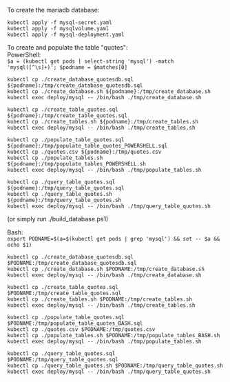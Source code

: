 To create the mariadb database:  

`kubectl apply -f mysql-secret.yaml`  
`kubectl apply -f mysqlvolume.yaml`  
`kubectl apply -f mysql-deployment.yaml`  


To create and populate the table "quotes":  
PowerShell:  
`$a = (kubectl get pods | select-string 'mysql') -match 'mysql([^\s]+)'; $podname = $matches[0]` 

`kubectl cp ./create_database_quotesdb.sql ${podname}:/tmp/create_database_quotesdb.sql`  
`kubectl cp ./create_database.sh ${podname}:/tmp/create_database.sh`  
`kubectl exec deploy/mysql -- /bin/bash ./tmp/create_database.sh`  

`kubectl cp ./create_table_quotes.sql ${podname}:/tmp/create_table_quotes.sql`  
`kubectl cp ./create_tables.sh ${podname}:/tmp/create_tables.sh`  
`kubectl exec deploy/mysql -- /bin/bash ./tmp/create_tables.sh`  

`kubectl cp ./populate_table_quotes.sql ${podname}:/tmp/populate_table_quotes_POWERSHELL.sql`  
`kubectl cp ./quotes.csv ${podname}:/tmp/quotes.csv`  
`kubectl cp ./populate_tables.sh ${podname}:/tmp/populate_tables_POWERSHELL.sh`  
`kubectl exec deploy/mysql -- /bin/bash ./tmp/populate_tables.sh`  

`kubectl cp ./query_table_quotes.sql ${podname}:/tmp/query_table_quotes.sql`  
`kubectl cp ./query_table_quotes.sh ${podname}:/tmp/query_table_quotes.sh`  
`kubectl exec deploy/mysql -- /bin/bash ./tmp/query_table_quotes.sh`  

(or simply run ./build_database.ps1)

Bash:  
`export PODNAME=$(a=$(kubectl get pods | grep 'mysql') && set -- $a && echo $1)` 

`kubectl cp ./create_database_quotesdb.sql $PODNAME:/tmp/create_database_quotesdb.sql`  
`kubectl cp ./create_database.sh $PODNAME:/tmp/create_database.sh`  
`kubectl exec deploy/mysql -- /bin/bash ./tmp/create_database.sh`  

`kubectl cp ./create_table_quotes.sql $PODNAME:/tmp/create_table_quotes.sql`  
`kubectl cp ./create_tables.sh $PODNAME:/tmp/create_tables.sh`  
`kubectl exec deploy/mysql -- /bin/bash ./tmp/create_tables.sh`  

`kubectl cp ./populate_table_quotes.sql $PODNAME:/tmp/populate_table_quotes_BASH.sql`  
`kubectl cp ./quotes.csv $PODNAME:/tmp/quotes.csv`  
`kubectl cp ./populate_tables.sh $PODNAME:/tmp/populate_tables_BASH.sh`  
`kubectl exec deploy/mysql -- /bin/bash ./tmp/populate_tables.sh`  

`kubectl cp ./query_table_quotes.sql $PODNAME:/tmp/query_table_quotes.sql`  
`kubectl cp ./query_table_quotes.sh $PODNAME:/tmp/query_table_quotes.sh`  
`kubectl exec deploy/mysql -- /bin/bash ./tmp/query_table_quotes.sh`  
